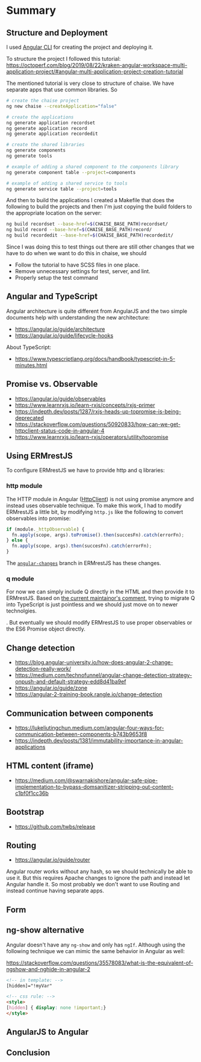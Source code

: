 # Summary

## Structure and Deployment

I used [Angular CLI](https://angular.io/cli) for creating the project and deploying it.

To structure the project I followed this tutorial:
https://octoperf.com/blog/2019/08/22/kraken-angular-workspace-multi-application-project/#angular-multi-application-project-creation-tutorial

The mentioned tutorial is very close to structure of chaise. We have separate apps
that use common libraries. So

```sh
# create the chaise project
ng new chaise --createApplication="false"

# create the applications
ng generate application recordset
ng generate application record
ng generate application recordedit

# create the shared libraries
ng generate components
ng generate tools

# example of adding a shared component to the components library
ng generate component table --project=components

# example of adding a shared service to tools
ng generate service table --project=tools
```

And then to build the applications I created a Makefile that does the following
to build the projects and then I'm just copying the build folders to the appropriate
location on the server:

```sh
ng build recordset --base-href=$(CHAISE_BASE_PATH)recordset/
ng build record --base-href=$(CHAISE_BASE_PATH)record/
ng build recordedit --base-href=$(CHAISE_BASE_PATH)recordedit/
```


Since I was doing this to test things out there are still other changes that we have
to do when we want to do this in chaise, we should

- Follow the tutorial to have SCSS files in one place.
- Remove unnecessary settings for test, server, and lint.
- Properly setup the test command


## Angular and TypeScript

Angular architecture is quite different from AngularJS and the two simple documents
help with understanding the new architecture:

- https://angular.io/guide/architecture
- https://angular.io/guide/lifecycle-hooks

About TypeScript:

- https://www.typescriptlang.org/docs/handbook/typescript-in-5-minutes.html

## Promise vs. Observable

- https://angular.io/guide/observables
- https://www.learnrxjs.io/learn-rxjs/concepts/rxjs-primer
- https://indepth.dev/posts/1287/rxjs-heads-up-topromise-is-being-deprecated
- https://stackoverflow.com/questions/50920833/how-can-we-get-httpclient-status-code-in-angular-4
- https://www.learnrxjs.io/learn-rxjs/operators/utility/topromise

## Using ERMrestJS

To configure ERMrestJS we have to provide http and q libraries:

### http module
The HTTP module in Angular ([HttpClient](https://angular.io/guide/http)) is not using
promise anymore and instead uses observable technique. To make this work, I had to
modify ERMrestJS a little bit, by modifying `http.js` like the following to convert
observables into promise:

```javascript
if (module._httpObservable) {
  fn.apply(scope, args).toPromise().then(succesFn).catch(errorFn);
} else {
  fn.apply(scope, args).then(succesFn).catch(errorFn);
}
```
The [`angular-changes`](https://github.com/informatics-isi-edu/ermrestjs/tree/angular-changes) branch in ERMrestJS has these changes.


### q module

For now we can simply include Q directly in the HTML and then provide it to ERMrestJS.
Based on [the current maintainor's comment](https://github.com/kriskowal/q/issues/827#issuecomment-366897835), trying to migrate Q into TypeScript is just pointless
and we should just move on to newer technolgies.


. But eventually we should modify ERMrestJS
to use proper observables or the ES6 Promise object directly.

## Change detection

<!-- TODO MORE INFO -->

- https://blog.angular-university.io/how-does-angular-2-change-detection-really-work/
- https://medium.com/technofunnel/angular-change-detection-strategy-onpush-and-default-strategy-edd8d41ba9ef
- https://angular.io/guide/zone
- https://angular-2-training-book.rangle.io/change-detection

## Communication between components

<!-- TODO MORE INFO -->

- https://lukeliutingchun.medium.com/angular-four-ways-for-communication-between-components-b743b9653f8
- https://indepth.dev/posts/1381/immutability-importance-in-angular-applications

## HTML content (iframe)

<!-- TODO MORE INFO -->
- https://medium.com/@swarnakishore/angular-safe-pipe-implementation-to-bypass-domsanitizer-stripping-out-content-c1bf0f1cc36b

## Bootstrap
<!-- TODO MORE INFO -->
- https://github.com/twbs/release

## Routing
- https://angular.io/guide/router

Angular router works without any hash, so we should technically be able to use it.
But this requires Apache changes to ignore the path and instead let Angular handle it.
So most probably we don't want to use Routing and instead continue having separate apps.

## Form

## ng-show alternative

Angular doesn't have any `ng-show` and only has `ngIf`. Although using the following
technique we can mimic the same behavior in Angular as well:

https://stackoverflow.com/questions/35578083/what-is-the-equivalent-of-ngshow-and-nghide-in-angular-2

```html
<!-- in template: -->
[hidden]="!myVar"

<!-- css rule: -->
<style>
[hidden] { display: none !important;}
</style>
```

## AngularJS to Angular


## Conclusion
